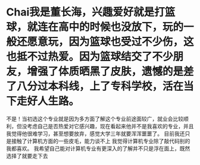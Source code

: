 # Chai我是董长海，兴趣爱好就是打篮球，就连在高中的时候也没放下，玩的一般还愿意玩，因为篮球也受过不少伤，这也抵不过热爱。因为篮球结交了不少朋友，增强了体质晒黑了皮肤，遗憾的是差了八分过本科线，上了专科学校，活在当下走好人生路。
不是！当初选这个专业就是因为多方面了解这个专业前途面较广，就业会比较顺利，但没考虑自己是否热爱对它感兴趣，现在看起来他并不是我喜欢的专业，并且我觉得他很难学习，甚至想要放弃，感觉大学三年就要浑浑噩噩了。
目前我还只是接触了计算机方面的一些皮毛，能力谈不上
我觉得计算机专业除了敲代码别的我都喜欢。
我希望自己能对计算机专业有更深入的了解并不只是浮在面上，既然选择了就要走下去
